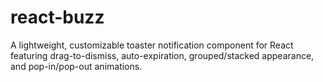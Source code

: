 # react-buzz
 A lightweight, customizable toaster notification component for React featuring drag-to-dismiss, auto-expiration, grouped/stacked appearance, and pop-in/pop-out animations.
